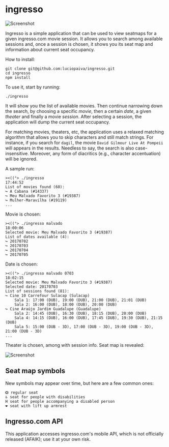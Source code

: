 # ingresso

![Screenshot](https://raw.githubusercontent.com/luciopaiva/ingresso/master/screenshots/ingresso.png)

Ingresso is a simple application that can be used to view seatmaps for a given ingresso.com movie session. It allows you to search among available sessions and, once a session is chosen, it shows you its seat map and information about current seat occupancy.

How to install:

    git clone git@github.com:luciopaiva/ingresso.git
    cd ingresso
    npm install

To use it, start by running:

    ./ingresso

It will show you the list of available movies. Then continue narrowing down the search, by choosing a specific *movie*, then a certain *date*, a given *theater* and finally a movie *session*. After selecting a session, the application will dump the current seat occupancy.

For matching movies, theaters, etc, the application uses a relaxed matching algorithm that allows you to skip characters and still match strings. For instance, if you search for `dagil`, the movie `David Gilmour Live At Pompeii` will appears in the results. Needless to say, the search is also case-insensitive. Moreover, any form of diacritics (e.g., character accentuation) will be ignored.

A sample run:

    ><((°> ./ingresso                                                                                                                                                17:44:52
    List of movies found (60):
    ↪ A Cabana (#14337)
    ↪ Meu Malvado Favorito 3 (#19387)
    ↪ Mulher-Maravilha (#19119)
    ...

Movie is chosen:

    ><((°> ./ingresso malvado                                                                                                                                        18:00:06
    Selected movie: Meu Malvado Favorito 3 (#19387)
    List of dates available (4):
    ↪ 20170702
    ↪ 20170703
    ↪ 20170704
    ↪ 20170705

Date is chosen:

    ><((°> ./ingresso malvado 0703                                                                                                                                   18:02:15
    Selected movie: Meu Malvado Favorito 3 (#19387)
    Selected date: 20170703
    List of sessions found (81):
    ↪ Cine 10 Carrefour Sulacap (Sulacap)
        Sala 1: 17:00 (DUB), 19:00 (DUB), 21:00 (DUB), 21:01 (DUB)
        Sala 2: 16:00 (DUB), 18:00 (DUB), 20:00 (DUB)
    ↪ Cine Araújo Jardim Guadalupe (Guadalupe)
        Sala 2: 14:45 (DUB), 16:30 (DUB), 18:15 (DUB), 20:00 (DUB)
        Sala 4: 14:15 (DUB), 16:00 (DUB), 17:45 (DUB), 19:30 (DUB), 21:15 (DUB)
        Sala 5: 15:00 (DUB - 3D), 17:00 (DUB - 3D), 19:00 (DUB - 3D), 21:00 (DUB - 3D)
    ...

Theater is chosen, among with session info. Seat map is revealed:

![Screenshot](https://raw.githubusercontent.com/luciopaiva/ingresso/master/screenshots/ingresso-sample.png)

## Seat map symbols

New symbols may appear over time, but here are a few common ones:

    ❎ regular seat
    ♿ seat for people with disabilities
    H seat for people accompanying a disabled person
    ❤ seat with lift up armrest

## Ingresso.com API

This application accesses ingresso.com's mobile API, which is not officially released (AFAIK); use it at your own risk.
